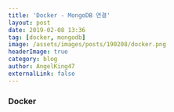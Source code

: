 ```yaml
---
title: 'Docker - MongoDB 연결'
layout: post
date: 2019-02-08 13:36
tag: [docker, mongodb]
image: /assets/images/posts/190208/docker.png
headerImage: true
category: blog
author: AngelKing47
externalLink: false
---
```


### Docker
